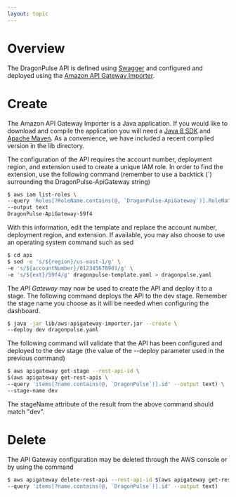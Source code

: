 ```yaml
---
layout: topic
---
```


# Overview
The DragonPulse API is defined using
<a href="http://swagger.io" target="_blank">Swagger</a> and configured and
deployed using the
<a href="https://github.com/awslabs/aws-apigateway-importer"
target="_blank">Amazon API Gateway Importer</a>.

# Create

The Amazon API Gateway Importer is a Java application.  If you would like to
download and compile the application you will need a
<a href="http://www.oracle.com/technetwork/java/javase/downloads/index.html?ssSourceSiteId=ocomen"
target="_blank">Java 8 SDK</a> and
<a href="http://maven.apache.org" target="_blank">Apache Maven</a>.  As a
convenience, we have included a recent compiled version in the lib directory.

The configuration of the API requires the account number, deployment region,
and extension used to create a unique IAM role.  In order to find the
extension, use the following command (remember to use a backtick (`)
surrounding the DragonPulse-ApiGateway string)

```sh
$ aws iam list-roles \
--query 'Roles[?RoleName.contains(@, `DragonPulse-ApiGateway`)].RoleName' \
--output text
DragonPulse-ApiGateway-59f4
```

With this information, edit the template and replace the account number,
deployment region, and extension.  If available, you may also choose to use
an operating system command such as sed

```sh
$ cd api
$ sed -e 's/${region}/us-east-1/g' \
-e 's/${accountNumber}/012345678901/g' \
-e 's/${ext}/59f4/g' dragonpulse-template.yaml > dragonpulse.yaml
```

The _API Gateway_ may now be used to create the API and deploy it to a stage.
The following command deploys the API to the dev stage.  Remember the stage
name you choose as it will be needed when configuring the dashboard.

```sh
$ java -jar lib/aws-apigateway-importer.jar --create \
--deploy dev dragonpulse.yaml
```

The following command will validate that the API has been configured and
deployed to the dev stage (the value of the --deploy parameter used in
the previous command)

```sh
$ aws apigateway get-stage --rest-api-id \
$(aws apigateway get-rest-apis \
--query 'items[?name.contains(@, `DragonPulse`)].id' --output text) \
--stage-name dev
```

The stageName attribute of the result from the above command
should match "dev".

# Delete

The API Gateway configuration may be deleted through the AWS console or by
using the command

```sh
$ aws apigateway delete-rest-api --rest-api-id $(aws apigateway get-rest-apis \
--query 'items[?name.contains(@, `DragonPulse`)].id' --output text)
```
